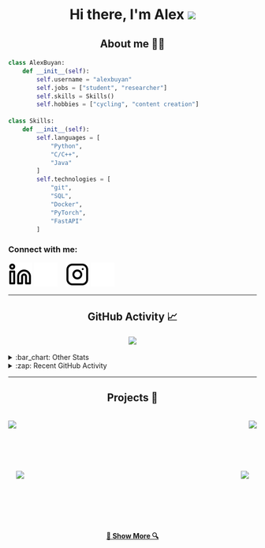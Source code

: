 <h1 align="center">Hi there, I'm Alex
<img src="https://github.com/blackcater/blackcater/raw/main/images/Hi.gif" height="32"/></h1>

<h2 align="center">About me 👨‍💻</h2>

```python
class AlexBuyan:
    def __init__(self):
        self.username = "alexbuyan"
        self.jobs = ["student", "researcher"]
        self.skills = Skills()
        self.hobbies = ["cycling", "content creation"]

class Skills:
    def __init__(self):
        self.languages = [
            "Python",
            "C/C++",
            "Java"
        ]
        self.technologies = [
            "git",
            "SQL",
            "Docker",
            "PyTorch",
            "FastAPI"
        ]
```
### Connect with me: 
<!-- [![website](./img/globe-light.svg)](https://alexbuyan.github.io#gh-light-mode-only)
[![website](./img/globe-dark.svg)](https://alexbuyan.github.io#gh-dark-mode-only)
&nbsp;&nbsp; -->
[![website](./img/linkedin-light.svg)](https://linkedin.com/in/alexander-buyantuev-063785223#gh-light-mode-only)
[![website](./img/linkedin-dark.svg)](https://linkedin.com/in/alexander-buyantuev-063785223#gh-dark-mode-only)
&nbsp;&nbsp;
[![website](./img/instagram-light.svg)](https://instagram.com/alexander.buyan#gh-light-mode-only)
[![website](./img/instagram-dark.svg)](https://instagram.com/alexander.buyan#gh-dark-mode-only)

---

<h2 align="center">GitHub Activity 📈</h2>

<!-- ![Snake animation](https://github.com/alexbuyan/alexbuyan/blob/output/github-contribution-grid-snake.svg) -->

<div align=center>
<a href="https://github.com/alexbuyan/github-readme-stats">
<img align="center" src="https://alexbuyan-github-readme-stats.vercel.app/api?username=alexbuyan&count_private=true&show_icons=true&hide=stars,issues&theme=dracula&hide_border=true" />
</div>
</a>
<br>


<!-- TODO FIX THIS
<img src="https://activity-graph.herokuapp.com/graph?username=alexbuyan&theme=dracula&bg_color=20232a&hide_border=true" width="100%"/> -->

<details>
  <summary>:bar_chart: Other Stats</summary>
<br>
<div width="100%" align="center">
<a align="left" href="https://github.com/alexbuyan/github-profile-summary-cards" title="Top Languages by Commit">
  <img align="left" alt="Top Languages by Commit" src="https://github-profile-summary-cards-alexbuyan.vercel.app/api/cards/most-commit-language?username=alexbuyan&theme=dracula" /></a>
<a align="right" href="https://github.com/alexbuyan/github-profile-summary-cards" title="Commits per day hour">
  <img align="right" alt="Commits per day hour" src="https://github-profile-summary-cards-alexbuyan.vercel.app/api/cards/productive-time?username=alexbuyan&theme=dracula" /></a>
</div>
<br><br><br><br><br><br><br><br><br><br>

</details>

<details>
  <summary>:zap: Recent GitHub Activity</summary>
<br>  

<!--RECENT_ACTIVITY:start-->
1. 💪 Opened PR [#2](https://github.com/alexbuyan/Practical_RL/pull/2) in [alexbuyan/Practical_RL](https://github.com/alexbuyan/Practical_RL)
2. ⭐ Starred [Stable-Baselines-Team/stable-baselines](https://github.com/Stable-Baselines-Team/stable-baselines)
3. ⬆️ Pushed 1 commit(s) to [AI-Comrades/RoleGameCreator](https://github.com/AI-Comrades/RoleGameCreator)
4. ⬆️ Pushed 1 commit(s) to [AI-Comrades/RoleGameCreator](https://github.com/AI-Comrades/RoleGameCreator)
5. ⬆️ Pushed 2 commit(s) to [AI-Comrades/RoleGameCreator](https://github.com/AI-Comrades/RoleGameCreator)
<!--RECENT_ACTIVITY:end-->   

</details>

---

<h2 align="center">Projects 🚀</h2>
<br>
<div width="100%" align="center">
  <a align="left" href="https://github.com/alexbuyan/BPKProject" title="BPKProject"><img align="left" height="115" src="https://alexbuyan-github-readme-stats.vercel.app/api/pin/?username=alexbuyan&repo=BPKProject&theme=dracula&hide_border=true"></a>
  <a align="right" href="https://github.com/Parser-Comparison/Parser-Comparison" title="Parser-Comparison"><img align="right" height="115" src="https://alexbuyan-github-readme-stats.vercel.app/api/pin/?username=Parser-Comparison&repo=Parser-Comparison&theme=dracula&hide_border=true"></a>
</div>
<br/><br/><br/><br/><br/><br/>
<div width="100%" align="center">
  <a align="left" href="https://github.com/Pdf-Creator/pdf-editor" title="pdf-editor"><img align="left" height="115" src="https://alexbuyan-github-readme-stats.vercel.app/api/pin/?username=Pdf-Creator&repo=pdf-editor&theme=dracula&hide_border=true"></a>
  <a align="right" href="https://github.com/alexbuyan/LambdaCalculator" title="LambdaCalculator"><img align="right" height="115" src="https://alexbuyan-github-readme-stats.vercel.app/api/pin/?username=alexbuyan&repo=LambdaCalculator&theme=dracula&hide_border=true"></a>
</div>
<br><br><br><br><br><br>
<h4 align="center">
  <a href="https://github.com/alexbuyan?tab=repositories" title="Show Repositories">🔎 Show More 🔍</a>
</h4>


<!-- [website]: https://alexbuyan.github.io/ -->
[instagram]: https://instagram.com/alexander.buyan
[linkedin]: https://www.linkedin.com/in/alexander-buyantuev-063785223/
<!-- [sm-me]: https://sm-me.vercel.app/ -->
